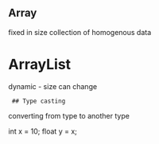 ## Array 
fixed in size 
collection of homogenous data 


# ArrayList
dynamic - size can change 



     ## Type casting 
converting from type to another type 

int x = 10;
float y = x;